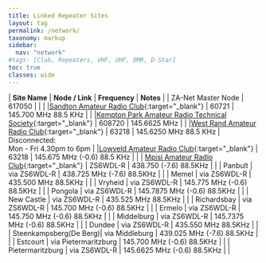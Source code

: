 ```yaml
---
title: Linked Repeater Sites
layout: tag
permalink: /network/
taxonomy: markup
sidebar:
  nav: "network"
#tags: [Club, Repeaters, VHF, UHF, DMR, D-Star]
toc: true
classes: wide
---
```

| **Site Name** | **Node / Link** | **Frequency** | **Notes** |
| ZA-Net Master Node | 617050 | | |
|[Sandton Amateur Radio Club](https://www.zs6stn.org.za/){:target="_blank"} | 60721 | 145.700 MHz 88.5 KHz | |
|[Kempton Park Amateur Radio Technical Society](https://zs6kts.co.za/){:target="_blank"} | 608720 | 145.6625 MHz | |
|[West Rand Amateur Radio Club](https://www.zs6wr.co.za/){:target="_blank"} | 63218 | 145.6250 MHz 88.5 KHz | Disconnected:<br/> Mon - Fri 4.30pm to 6pm |
|[Lowveld Amateur Radio Club](https://www.facebook.com/ZS6LOW/){:target="_blank"} | 63218 |  145.675 MHz (-0.6) 88.5 KHz | |
| [Mpisi Amateur Radio Club](https://www.facebook.com/groups/848835003502702/){:target="_blank"} | ZS6WDL-R | 438.750 (-7.6) 88.5KHz | |
| Panbult | via ZS6WDL-R | 438.725 MHz (-7.6) 88.5KHz | |
| Memel | via ZS6WDL-R | 435.500 MHz 88.5KHz  | |
| Vryheid | via ZS6WDL-R | 145.775 MHz (-0.6) 88.5KHz  | |
| Pongola | via ZS6WDL-R | 145.7875 MHz (-0.6) 88.5KHz |  |
| New Castle | via ZS6WDL-R | 435.525 MHz 88.5KHz  | |
| Richardsbay  | via ZS6WDL-R | 145.700 MHz (-0.6) 88.5KHz  | |
| Ermelo  | via ZS6WDL-R | 145.750 MHz (-0.6) 88.5KHz  | |
| Middelburg  | via ZS6WDL-R | 145.7375 MHz (-0.6) 88.5KHz  | |
| Dundee | via ZS6WDL-R | 435.550 MHz 88.5KHz  | |
| Steenkampsberg(De Berg)| via Middleburg | 439.025 MHz (-7.6) 88.5KHz  | |
| Estcourt  | via Pietermaritzburg | 145.700 MHz (-0.6) 88.5KHz | |
| Pietermaritzburg  | via ZS6WDL-R | 145.6625 MHz (-0.6) 88.5KHz | |
